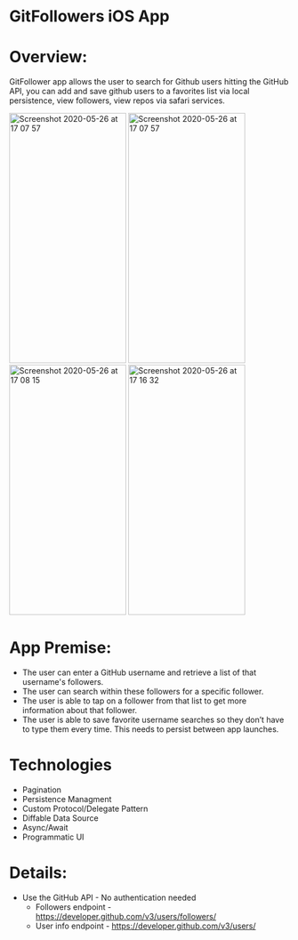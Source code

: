 # GitFollowers iOS App
# Overview:

GitFollower app allows the user to search for Github users hitting the GitHub API, you can add and save github users to a favorites list via local persistence, view followers, view repos via safari services.

<img width="210" height="450" alt="Screenshot 2020-05-26 at 17 07 57" src="https://i.postimg.cc/XvVwwHD6/Simulator-Screen-Shot-i-Phone-13-Pro-2022-11-02-at-23-06-58.png"> <img width="210" height="450" alt="Screenshot 2020-05-26 at 17 07 57" src="https://i.postimg.cc/hGSGCHBM/Simulator-Screen-Shot-i-Phone-13-Pro-2022-11-02-at-22-57-13.png">  <img width="210" height="450" alt="Screenshot 2020-05-26 at 17 08 15" src="https://i.postimg.cc/1Xx0N9kJ/Simulator-Screen-Shot-i-Phone-13-Pro-2022-11-02-at-22-57-30.png"> <img width="210" height="450" alt="Screenshot 2020-05-26 at 17 16 32" src="https://i.postimg.cc/s2Y3RKVx/Simulator-Screen-Shot-i-Phone-13-Pro-2022-11-02-at-22-58-28.png">


# App Premise:

- The user can enter a GitHub username and retrieve a list of that username's followers.
- The user can search within these followers for a specific follower.
- The user is able to tap on a follower from that list to get more information about that follower. 
- The user is able to save favorite username searches so they don’t have to type them every time. This needs to persist between app launches.



# Technologies

- Pagination
- Persistence Managment
- Custom Protocol/Delegate Pattern
- Diffable Data Source
- Async/Await
- Programmatic UI


# Details:

- Use the GitHub API - No authentication needed 
    - Followers endpoint - https://developer.github.com/v3/users/followers/
    - User info endpoint - https://developer.github.com/v3/users/
